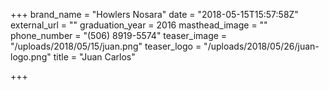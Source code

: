 +++
brand_name = "Howlers Nosara"
date = "2018-05-15T15:57:58Z"
external_url = ""
graduation_year = 2016
masthead_image = ""
phone_number = "(506) 8919-5574"
teaser_image = "/uploads/2018/05/15/juan.png"
teaser_logo = "/uploads/2018/05/26/juan-logo.png"
title = "Juan Carlos"

+++
